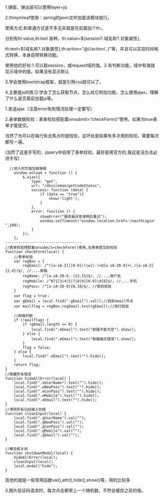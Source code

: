 1.弹窗，弹出层可以使用layer+jq

2.thmymleaf使用：spring的pom文件加载该模块就行。

使用方式:和普通方式差不多无非就是在前面加个th:。

分别有th:value,th:text 各种。th:value=${session?.域名称?.对象属性},

th:text=${域名称?.对象属性},th:action="@{/action/..}"等，并且可以实现时间格式转换，本身自带转换功能。

使用他的好处:1.可以取session，或request域的值。2.有判断功能，域中有值就显示域中的值，如果没有显示默认

3.学会使用bootstrap框架，就是引用css就可以了。

4.主要是js的练习:学会了怎么获取节点，怎么给它附加功能，怎么使用ajax，理解了什么是页面前加载js等。



1.发送ajax（注意error失败情况处理一定要写）

2.表单数据校验：表单校验搭配着onsubmit=“checkForm()”使用，如果为true表单才能提交。

当然了也可以在每行失去焦点时就校验，这坏处是如果有多次用到校验，需要每次都写一遍。

(当然了这是手写的，jquery中自带了表单校验，最好是用官方的,我这是没办法必须手写)

```
  //进入时页面加载弹框
    window.onload = function () {
        $.ajax({
            type: "get",
            url: "/deviceman/getCodeStatus",
            success: function (data) {
                if (data == "true"){
                    show('light');
                }
            },
            error: function () {
                showError("服务器异常请稍后重试");
                window.setTimeout("window.location.href='/oauthLogin' ",100);
            }
        });
    };
-----------------------------------
//表单校验搭配着onsubmit=checkForm()使用,在表单提交前校验
function checkForm(local) {
    //表单校验
    var regBox = {
        regEmail: /^([a-zA-Z]|[0-9])(\w|\-)+@[a-zA-Z0-9]+\.([a-zA-Z]{2,4})$/, //....邮箱
        regName: /^[a-zA-Z0-9_-]{3,15}$/, //....用户名
        regMobile: /^0?1[3|4|5|7|8|9][0-9]\d{8}$/, //....手机
        regPass: /^[a-zA-Z0-9]{0,18}$/, //密码校验
    }
    var flag = true；
    var gEmail = local.find(".gEmail").val();//找到email节点
    var mailflag = regBox.regEmail.test(gEmail);//进行校验

    //邮箱判断
    if (!mailflag) {
        if (gEmail.length == 0) {
            local.find(".eEmail").text("邮箱不能为空").show();
        } else {
            local.find(".eEmail").text("邮箱格式错误").show();
        }
        flag = false;
    } else {
        local.find(".eEmail").text("").hide();
    }
    return flag;
}
//隐藏所有错误
function hideAllError(local) {
    local.find(".eUserName").text("").hide();
    local.find(".eNewPass").text("").hide();
    local.find(".eConPass").text("").hide();
    local.find(".eMobile").text("").hide();
    local.find(".eEmail").text("").hide();
}
//清除所有已经输入的值
function cleanInput(local) {
    local.find(".gUserName").val("");
    local.find(".gNewPass").val("");
    local.find(".gConPass").val("");
    local.find(".gMobile").val("");
    local.find(".gEmail").val("");
}

//模态框关闭
function shutdownModal(local) {
    hideAllError(local);
    cleanInput(local);
    local.modal("hide");
}

```



其他的就是一些常用函数val(),attr(),hide(),show()等，用的比较多

3.图片验证码请求时，每次点击都带上一个随机数，不然会缓存之前的值。

